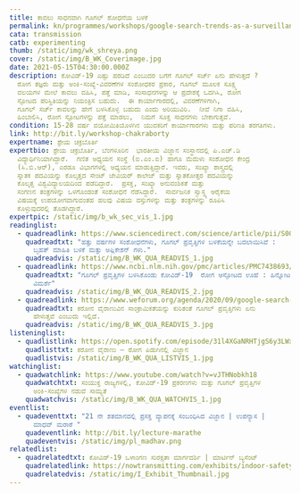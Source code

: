```yaml
---
title: ಕಾವಲು ಸಾಧನವಾಗಿ ಗೂಗಲ್‌ ಶೋಧನೆಯ ಬಳಕೆ
permalink: kn/programmes/workshops/google-search-trends-as-a-surveillance-tool/
cata: transmission
catb: experimenting
thumb: /static/img/wk_shreya.png
cover: /static/img/B_WK_Coverimage.jpg
date: 2021-05-15T04:30:00.000Z
description: ಕೋವಿಡ್-19‌ ಎಷ್ಟು ಹರಡಿದೆ ಎಂಬುದರ ಬಗೆಗೆ ಗೂಗಲ್‌ ಸರ್ಚ್‌ ಏನು ಹೇಳುತ್ತದೆ ? 
  ರೋಗ ತಜ್ಞರು ಮತ್ತು ಅಂಕಿ-ಸಂಖ್ಯೆ-ವಿವರಣೆಗಳ ಸಂಶೋಧಕರ ಪ್ರಕಾರ, ಗೂಗಲ್‌ ಮೂಲಕ ಸೂಕ್ಷ್ಮ
  ವಲಯಗಳ ಮೇಲೆ ಕಾವಲು ವಹಿಸಿ, ಪತ್ತೆ ಮಾಡಿ, ಸಂಸಾಧನಗಳನ್ನು ಆ ಪ್ರದೇಶಕ್ಕೆ ಒದಗಿಸಿ, ರೋಗ
  ಸ್ಫೋಟದ ಪರಿಸ್ಥಿತಿಯನ್ನು ನಿಯಂತ್ರಿಸ ಬಹುದು.  ಈ ಕಾರ್ಯಾಗಾರದಲ್ಲಿ, ವಿವರಣೆಗಳಿಗಾಗಿ,
  ಗೂಗಲ್‌ ಸರ್ಚ್‌ ಕಾವಲನ್ನು ಹೇಗೆ ಬಳಸಿಕೊಳ್ಳ ಬಹುದು ಎಂದು ಅರಿಯುವಿರಿ.  ನೀವೆ ನಿಗಾ ವಹಿಸಿ,
  ಹಿಂಬಾಲಿಸಿ, ರೋಗ ಸ್ಫೋಟಗಳನ್ನು ಪತ್ತೆ ಮಾಡಲು,  ನಿಮಗೆ ಸೂಕ್ತ ಸಾಧನಗಳು ಬೇಕಾಗುತ್ತವೆ.
condition: 15-28 ವರ್ಷ ವಯೋಮಿತಿಯೊಳಗಿನ ಯುವಕರಿಗೆ ಕಾರ್ಯಾಗಾರಗಳು ಮತ್ತು ಪರಿಣತಿ ತರಗತಿಗಳು.
link: http://bit.ly/workshop-chakraborty
expertname: ಶ್ರೇಯ ಚಕ್ರಬೊರ್ತಿ
expertbio: ಶ್ರೇಯ ಚಕ್ರಬೊರ್ತಿ, ಬೆಂಗಳೂರಿನ  ಭಾರತೀಯ ವಿಜ್ಞಾನ ಸಂಸ್ಥಾನದಲ್ಲಿ ಪಿ.ಎಚ್.ಡಿ
  ವಿದ್ಯಾರ್ಥಿನಿಯಾಗಿದ್ದಾರೆ.  ಗಣಿತ ಅಧ್ಯಯನ ಸಂಸ್ಥೆ (ಐ.ಎಂ.ಐ) ಹಾಗೂ ಮೆದುಳು ಸಂಶೋಧನ ಕೇಂದ್ರ
  (ಸಿ.ಬಿ.ಆರ್), ಎರಡೂ ವಿಭಾಗಗಳಲ್ಲಿ ಅಧ್ಯಯನ ಮಾಡುತ್ತಿದ್ದಾರೆ. ಇವರು, ಸಂಖ್ಯಾ ಶಾಸ್ತ್ರದಲ್ಲಿ
  ಸ್ನಾತಕ ಪದವಿಯನ್ನು ಕೊಲ್ಕತ್ತದ ಸೇಂಟ್‌ ಜೇವಿಯರ್‌ ಕಾಲೇಜ್‌ ಮತ್ತು ಸ್ನಾತಕೋತ್ತರ ಪದವಿಯನ್ನು
  ಕೊಲ್ಕತ್ತ ವಿಶ್ವವಿದ್ಯಾಲಯದಿಂದ ಪಡೆದಿದ್ದಾರೆ.  ಪ್ರಸಕ್ತ, ಸಂಖ್ಯಾ ಅನುವಂಶಿಕತೆ ಮತ್ತು
  ಸಂಗಣನ ತಂತ್ರಗಳನ್ನು ಒಳಗೊಂಡಂತೆ ಸಂಶೋಧನೆ ನೆಡೆಸಿದ್ದಾರೆ.  ಸಾರ್ವಜನಿಕ ಸ್ವಾಸ್ಥ್ಯ ಆರೈಕೆಯ
  ವಿಷಯಕ್ಕೆ ಉಪಯೋಗವಾಗುವಂತಹ ಹಲವು ವಿಷಯ ವಸ್ತುಗಳನ್ನು ಮತ್ತು ತಂತ್ರಗಳನ್ನು ರೂಪಿಸಿ
  ಕೊಳ್ಳುವುದರಲ್ಲಿ ತೊಡಗಿದ್ದಾರೆ.
expertpic: /static/img/b_wk_sec_vis_1.jpg
readinglist:
  - quadreadlink: https://www.sciencedirect.com/science/article/pii/S0040162517315536
    quadreadtxt: "ಹತ್ತು ವರ್ಷಗಳ ಸಂಶೋಧನೆಗಳು, ಗೂಗಲ್‌ ಪ್ರವೃತ್ತಿಗಳ ಬಳಕೆಯನ್ನೇ ಬದಲಾಯಿಸಿವೆ :
      ಬೃಹತ್‌ ಮಾಹಿತಿ ಬಳಕೆ ಮತ್ತು ಅಪ್ಲಿಕೇಶನ್‌ ಗಳು."
    quadreadvis: /static/img/B_WK_QUA_READVIS_1.jpg
  - quadreadlink: https://www.ncbi.nlm.nih.gov/pmc/articles/PMC7438693/
    quadreadtxt: "ಗೂಗಲ್‌ ಪ್ರವೃತ್ತಿಗಳ ಬಳಸಿಕೊಂಡು ಕೋವಿಡ್-19‌  ರೋಗ ಆಸ್ಫೋಟದ ಊಹೆ : ಹಿನ್ನೋಟ
      ವಿಮರ್ಶೆ"
    quadreadvis: /static/img/B_WK_QUA_READVIS_2.jpg
  - quadreadlink: https://www.weforum.org/agenda/2020/09/google-search-trend-data-coronavirus-health-global-epidemiology/
    quadreadtxt: ಕರೋನ ವೈರಾಣುವಿನ ಸಾಂಕ್ರಾಮಿಕತೆಯನ್ನು ಕುರಿತಂತೆ ಗೂಗಲ್‌ ಪ್ರವೃತ್ತಿಗಳು ಏನು
      ಹೇಳುತ್ತವೆ ಎಂಬುದು ಇಲ್ಲಿದೆ.
    quadreadvis: /static/img/B_WK_QUA_READVIS_3.jpg
listeninglist:
  - quadlistlink: https://open.spotify.com/episode/31l4XGaNRHTjgS6y3LWxZi
    quadlisttxt: ಕರೋನ ವೈರಾಣು – ರೋಗ ಪಿಡುಗಿನಲ್ಲಿ ವಿಜ್ಞಾನ
    quadlistvis: /static/img/B_WK_QUA_LISTVIS_1.jpg
watchinglist:
  - quadwatchlink: https://www.youtube.com/watch?v=vJTHNobkh18
    quadwatchtxt: ಸಂಯುಕ್ತ ರಾಜ್ಯಗಳಲ್ಲಿ, ಕೋವಿಡ್-19‌ ಪ್ರಕರಣಗಳು ಮತ್ತು ಗೂಗಲ್‌ ಪ್ರವೃತ್ತಿಗಳ
      ಅಂಕಿ-ಸಂಖ್ಯೆಗಳ ನಡುವೆ ಸಾಮ್ಯತೆ
    quadwatchvis: /static/img/B_WK_QUA_WATCHVIS_1.jpg
eventlist:
  - quadeventtxt: "21 ನೇ ಶತಮಾನದಲ್ಲಿ ಪ್ರಸಕ್ತ ವ್ಯಾಪನಕ್ಕೆ ಸಂಬಂಧಿಸಿದ ವಿಜ್ಞಾನ | ಉಪನ್ಯಾಸ |
      ಮಾಧವ್ ಮರಾಠೆ "
    quadeventlink: http://bit.ly/lecture-marathe
    quadeventvis: /static/img/pl_madhav.png
relatedlist:
  - quadrelatedtxt: ಕೋವಿಡ್-19 ‌ಒಳಾಂಗಣ ಸುರಕ್ಷತಾ ಮಾರ್ಗದರ್ಶಿ | ಮಾರ್ಟಿನ್‌ ಬ್ಯಸೆಂಟ್
    quadrelatedlink: https://nowtransmitting.com/exhibits/indoor-safety-guidelines/
    quadrelatedvis: /static/img/I_Exhibit_Thumbnail.jpg
---
```

